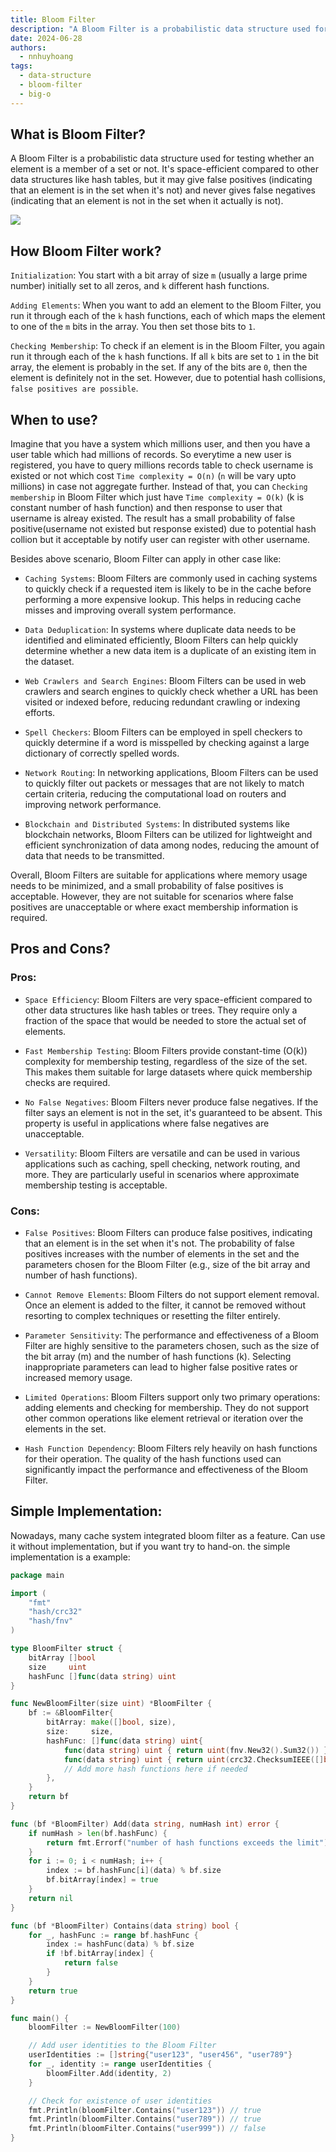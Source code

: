 ```yaml
---
title: Bloom Filter
description: "A Bloom Filter is a probabilistic data structure used for testing whether an element is a member of a set or not. It's space-efficient compared to other data structures like hash tables, but it may give false positives (indicating that an element is in the set when it's not) and never gives false negatives (indicating that an element is not in the set when it actually is not)..."
date: 2024-06-28
authors:
  - nnhuyhoang
tags:
  - data-structure
  - bloom-filter
  - big-o
---
```


## What is Bloom Filter?

A Bloom Filter is a probabilistic data structure used for testing whether an element is a member of a set or not. It's space-efficient compared to other data structures like hash tables, but it may give false positives (indicating that an element is in the set when it's not) and never gives false negatives (indicating that an element is not in the set when it actually is not).

![](assets/bloom-filter_bloom_filter.webp)

## How Bloom Filter work?

`Initialization`: You start with a bit array of size `m` (usually a large prime number) initially set to all zeros, and `k` different hash functions.

`Adding Elements`: When you want to add an element to the Bloom Filter, you run it through each of the `k` hash functions, each of which maps the element to one of the `m` bits in the array. You then set those bits to `1`.

`Checking Membership`: To check if an element is in the Bloom Filter, you again run it through each of the `k` hash functions. If all `k` bits are set to `1` in the bit array, the element is probably in the set. If any of the bits are `0`, then the element is definitely not in the set. However, due to potential hash collisions, `false positives are possible`.

## When to use?

Imagine that you have a system which millions user, and then you have a user table which had millions of records. So everytime a new user is registered, you have to query millions records table to check username is existed or not which cost `Time complexity = O(n)` (`n` will be vary upto millions) in case not aggregate further. Instead of that, you can `Checking membership` in Bloom Filter which just have `Time complexity = O(k)` (k is constant number of hash function) and then response to user that username is alreay existed. The result has a small probability of false positive(username not existed but response existed) due to potential hash collion but it acceptable by notify user can register with other username.

Besides above scenario, Bloom Filter can apply in other case like:

- `Caching Systems`: Bloom Filters are commonly used in caching systems to quickly check if a requested item is likely to be in the cache before performing a more expensive lookup. This helps in reducing cache misses and improving overall system performance.

- `Data Deduplication`: In systems where duplicate data needs to be identified and eliminated efficiently, Bloom Filters can help quickly determine whether a new data item is a duplicate of an existing item in the dataset.

- `Web Crawlers and Search Engines`: Bloom Filters can be used in web crawlers and search engines to quickly check whether a URL has been visited or indexed before, reducing redundant crawling or indexing efforts.

- `Spell Checkers`: Bloom Filters can be employed in spell checkers to quickly determine if a word is misspelled by checking against a large dictionary of correctly spelled words.

- `Network Routing`: In networking applications, Bloom Filters can be used to quickly filter out packets or messages that are not likely to match certain criteria, reducing the computational load on routers and improving network performance.

- `Blockchain and Distributed Systems`: In distributed systems like blockchain networks, Bloom Filters can be utilized for lightweight and efficient synchronization of data among nodes, reducing the amount of data that needs to be transmitted.

Overall, Bloom Filters are suitable for applications where memory usage needs to be minimized, and a small probability of false positives is acceptable. However, they are not suitable for scenarios where false positives are unacceptable or where exact membership information is required.

## Pros and Cons?

### Pros:

- `Space Efficiency`: Bloom Filters are very space-efficient compared to other data structures like hash tables or trees. They require only a fraction of the space that would be needed to store the actual set of elements.

- `Fast Membership Testing`: Bloom Filters provide constant-time (O(k)) complexity for membership testing, regardless of the size of the set. This makes them suitable for large datasets where quick membership checks are required.

- `No False Negatives`: Bloom Filters never produce false negatives. If the filter says an element is not in the set, it's guaranteed to be absent. This property is useful in applications where false negatives are unacceptable.

- `Versatility`: Bloom Filters are versatile and can be used in various applications such as caching, spell checking, network routing, and more. They are particularly useful in scenarios where approximate membership testing is acceptable.

### Cons:

- `False Positives`: Bloom Filters can produce false positives, indicating that an element is in the set when it's not. The probability of false positives increases with the number of elements in the set and the parameters chosen for the Bloom Filter (e.g., size of the bit array and number of hash functions).

- `Cannot Remove Elements`: Bloom Filters do not support element removal. Once an element is added to the filter, it cannot be removed without resorting to complex techniques or resetting the filter entirely.

- `Parameter Sensitivity`: The performance and effectiveness of a Bloom Filter are highly sensitive to the parameters chosen, such as the size of the bit array (m) and the number of hash functions (k). Selecting inappropriate parameters can lead to higher false positive rates or increased memory usage.

- `Limited Operations`: Bloom Filters support only two primary operations: adding elements and checking for membership. They do not support other common operations like element retrieval or iteration over the elements in the set.

- `Hash Function Dependency`: Bloom Filters rely heavily on hash functions for their operation. The quality of the hash functions used can significantly impact the performance and effectiveness of the Bloom Filter.

## Simple Implementation:

Nowadays, many cache system integrated bloom filter as a feature. Can use it without implementation, but if you want try to hand-on. the simple implementation is a example:

```go
package main

import (
	"fmt"
	"hash/crc32"
	"hash/fnv"
)

type BloomFilter struct {
	bitArray []bool
	size     uint
	hashFunc []func(data string) uint
}

func NewBloomFilter(size uint) *BloomFilter {
	bf := &BloomFilter{
		bitArray: make([]bool, size),
		size:     size,
		hashFunc: []func(data string) uint{
			func(data string) uint { return uint(fnv.New32().Sum32()) },
			func(data string) uint { return uint(crc32.ChecksumIEEE([]byte(data))) },
			// Add more hash functions here if needed
		},
	}
	return bf
}

func (bf *BloomFilter) Add(data string, numHash int) error {
	if numHash > len(bf.hashFunc) {
		return fmt.Errorf("number of hash functions exceeds the limit")
	}
	for i := 0; i < numHash; i++ {
		index := bf.hashFunc[i](data) % bf.size
		bf.bitArray[index] = true
	}
	return nil
}

func (bf *BloomFilter) Contains(data string) bool {
	for _, hashFunc := range bf.hashFunc {
		index := hashFunc(data) % bf.size
		if !bf.bitArray[index] {
			return false
		}
	}
	return true
}

func main() {
	bloomFilter := NewBloomFilter(100)

	// Add user identities to the Bloom Filter
	userIdentities := []string{"user123", "user456", "user789"}
	for _, identity := range userIdentities {
		bloomFilter.Add(identity, 2)
	}

	// Check for existence of user identities
	fmt.Println(bloomFilter.Contains("user123")) // true
	fmt.Println(bloomFilter.Contains("user789")) // true
	fmt.Println(bloomFilter.Contains("user999")) // false
}
```

